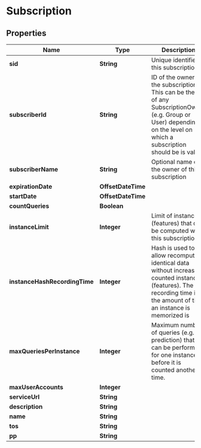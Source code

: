 

# Subscription



## Properties

| Name | Type | Description | Notes |
|------------ | ------------- | ------------- | -------------|
|**sid** | **String** | Unique identifier of this subscription |  [optional] |
|**subscriberId** | **String** | ID of the owner of the subscription.  This can be the ID of any SubscriptionOwner (e.g.  Group or  User)  depending on the level on which a subscription should be is valid. |  [optional] |
|**subscriberName** | **String** | Optional name of the owner of this subscription |  [optional] |
|**expirationDate** | **OffsetDateTime** |  |  [optional] |
|**startDate** | **OffsetDateTime** |  |  [optional] |
|**countQueries** | **Boolean** |  |  [optional] |
|**instanceLimit** | **Integer** | Limit of instances (features) that can be computed with this subscription |  [optional] |
|**instanceHashRecordingTime** | **Integer** | Hash is used to allow recomputing identical data without increasing counted instances (features).  The recording time is the amount of time an instance is memorized is |  [optional] |
|**maxQueriesPerInstance** | **Integer** | Maximum number of queries (e.g. prediction) that can be performed  for one instance before it is counted another time. |  [optional] |
|**maxUserAccounts** | **Integer** |  |  [optional] |
|**serviceUrl** | **String** |  |  [optional] |
|**description** | **String** |  |  [optional] |
|**name** | **String** |  |  [optional] |
|**tos** | **String** |  |  [optional] |
|**pp** | **String** |  |  [optional] |



